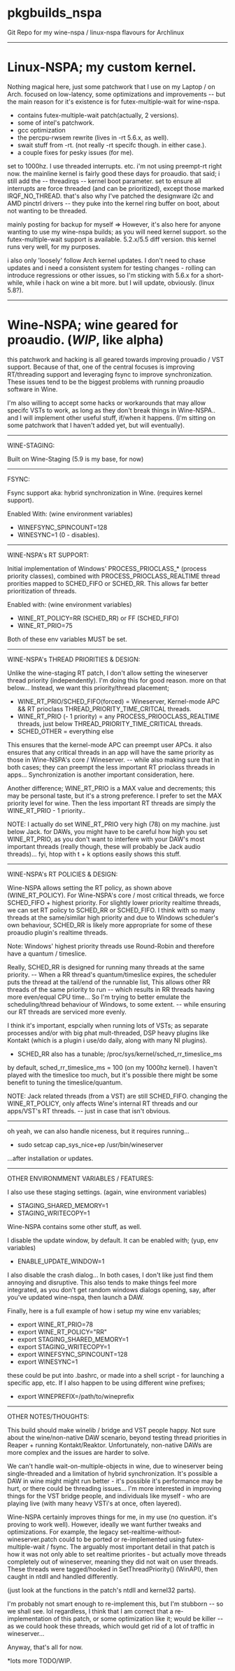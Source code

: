 # pkgbuilds_nspa

Git Repo for my wine-nspa / linux-nspa flavours for Archlinux
_______
 # Linux-NSPA; my custom kernel.

Nothing magical here, just some patchwork that I use on my Laptop / on Arch. focused on 
low-latency, some optimizations and improvements -- but the main reason for it's existence is
for futex-multiple-wait for wine-nspa. 

- contains futex-multiple-wait patch(actually, 2 versions).
- some of intel's patchwork. 
- gcc optimization
- the percpu-rwsem rewrite (lives in -rt 5.6.x, as well).
- swait stuff from -rt. (not really -rt specifc though. in either case.).
- a couple fixes for pesky issues (for me).

set to 1000hz. I use threaded interrupts. etc. i'm not using preempt-rt right now. the mainline
kernel is fairly good these days for proaudio. that said; i still add the -- threadirqs -- kernel 
boot parameter. set to ensure all interrupts are force threaded (and can be prioritized), 
except those marked IRQF_NO_THREAD. that's also why I've patched the designware i2c and AMD pinctrl 
drivers -- they puke into the kernel ring buffer on boot, about not wanting to be threaded.

mainly posting for backup for myself => However, it's also here for anyone wanting to use my wine-nspa 
builds; as you will need kernel support. so the futex-multiple-wait support is available. 5.2.x/5.5 diff version.
this kernel runs very well, for my purposes.

i also only 'loosely' follow Arch kernel updates. I don't need to chase updates and i need a consistent
system for testing changes - rolling can introduce regressions or other issues, so I'm sticking with 
5.6.x for a short-while, while i hack on wine a bit more. but I will update, obviously. (linux 5.8?).
_____
# Wine-NSPA; wine geared for proaudio. (*WIP*, like alpha)

this patchwork and hacking is all geared towards improving prouadio / VST support. Because of that, one
of the central focuses is improving RT/threading support and leveraging fsync to improve synchronization.
These issues tend to be the biggest problems with running proaudio software in Wine.

I'm also willing to accept some hacks or workarounds that may allow specifc VSTs to work, as long as
they don't break things in Wine-NSPA.. and I will implement other useful stuff, if/when it happens.
(I'm sitting on some patchwork that I haven't added yet, but will eventually).

_____  
WINE-STAGING: 

Built on Wine-Staging (5.9 is my base, for now)
_____
FSYNC: 

Fsync support aka: hybrid synchronization in Wine. (requires kernel support).
 
  Enabled With: (wine environment variables)
  * WINEFSYNC_SPINCOUNT=128
  * WINESYNC=1 (0 - disables).
_____
WINE-NSPA's RT SUPPORT: 

Initial implementation of Windows' PROCESS_PRIOCLASS_* (process priority classes), 
combined with PROCESS_PRIOCLASS_REALTIME thread prorities mapped to SCHED_FIFO or SCHED_RR. This allows 
far better prioritization of threads. 

  Enabled with: (wine environment variables)
  * WINE_RT_POLICY=RR (SCHED_RR) or FF (SCHED_FIFO) 
  * WINE_RT_PRIO=75
  
Both of these env variables MUST be set. 
____
WINE-NSPA's THREAD PRIORITIES & DESIGN:
  
Unlike the wine-staging RT patch, I don't allow setting the wineserver thread priority (independently). I'm doing 
this  for good reason. more on that below... Instead, we want this priority/thread placement;
  
 - WINE_RT_PRIO/SCHED_FIFO(forced) = Wineserver, Kernel-mode APC && RT prioclass THREAD_PRIORITY_TIME_CRITCAL threads.
 - WINE_RT_PRIO (- 1 priority) = any PROCESS_PRIOOCLASS_REALTIME threads, just below THREAD_PRIORITY_TIME_CRITICAL threads.
 - SCHED_OTHER = everything else

This ensures that the kernel-mode APC can preempt user APCs. it also ensures that any critical threads in 
an app will have the same priority as those in Wine-NSPA's core / Wineserver. -- while also making sure that in both 
cases; they can preempt the less important RT prioclass threads in apps... Synchronization is another important 
consideration, here.

Another difference; WINE_RT_PRIO is a MAX value and decrements; this may be personal taste, but it's a
strong preference. I prefer to set the MAX priority level for wine. Then the less important RT threads are 
simply the WINE_RT_PRIO - 1 priority..
  
  NOTE: I actually do set WINE_RT_PRIO very high (78) on my machine. just below Jack. for DAWs, you might 
  have to be careful how high you set WINE_RT_PRIO, as you don't want to interfere with your DAW's most
  important threads (really though, these will probably be Jack audio threads)... fyi, htop with t + k options
  easily shows this stuff.
____  
WINE-NSPA's RT POLICIES & DESIGN:

Wine-NSPA allows setting the RT policy, as shown above (WINE_RT_POLICY). For Wine-NSPA's core / most critical threads,
we force SCHED_FIFO + highest priority. For slightly lower priority realtime threads, we can set RT policy to SCHED_RR 
or SCHED_FIFO. I think with so many threads at the same/similar high priority and due to Windows scheduler's own 
behaviour, SCHED_RR is likely more appropriate for some of these proaudio plugin's realtime threads.

Note: Windows' highest priority threads use Round-Robin and therefore have a quantum / timeslice. 

Really, SCHED_RR is designed for running many threads at the same priority. -- When a RR thread's  quantum/timeslice 
expires, the scheduler puts the thread at the tail/end of the runnable list, This allows other RR threads of 
the same priority to run -- which results in RR threads having more even/equal CPU time... So I'm trying to better 
emulate the scheduling/thread behaviour of Windows, to some extent. -- while ensuring our RT threads are serviced
more evenly. 

I think it's important, espcially when running lots of VSTs; as separate processes and/or with big phat 
mult-threaded, DSP heavy plugins like Kontakt (which is a plugin i use/do daily, along with many NI plugins). 

 - SCHED_RR also has a tunable; /proc/sys/kernel/sched_rr_timeslice_ms

by default, sched_rr_timeslice_ms = 100 (on my 1000hz kernel). I haven't played with the timeslice
too much, but it's possible there might be some benefit to tuning the timeslice/quantum.

NOTE: Jack related threads (from a VST) are still SCHED_FIFO. changing the WINE_RT_POLICY, 
only affects Wine's internal RT threads and our apps/VST's RT threads. -- just in case that isn't obvious.
____
  oh yeah, we can also handle niceness, but it requires running...
  
  * sudo setcap cap_sys_nice+ep /usr/bin/wineserver
  
  ...after installation or updates.
____
OTHER ENVIRONMMENT VARIABLES / FEATURES:

I also use these staging settings. (again, wine environment variables)
  
  * STAGING_SHARED_MEMORY=1
  * STAGING_WRITECOPY=1

Wine-NSPA contains some other stuff, as well. 
  
I disable the update window, by default. It can be enabled with; (yup, env variables)
  
  * ENABLE_UPDATE_WINDOW=1
  
I also disable the crash dialog... In both cases, I don't like just find them annoying and disruptive. This
also tends to make things feel more integrated, as you don't get random windows dialogs opening, say, after
you've updated wine-nspa, then launch a DAW.

Finally, here is a full example of how i setup my wine env variables;

 - export WINE_RT_PRIO=78
 - export WINE_RT_POLICY="RR"
 - export STAGING_SHARED_MEMORY=1
 - export STAGING_WRITECOPY=1
 - export WINEFSYNC_SPINCOUNT=128
 - export WINESYNC=1

these could be put into .bashrc, or made into a shell script - for launching a specific app, etc. If I
also happen to be using different wine prefixes;

 - export WINEPREFIX=/path/to/wineprefix
____
OTHER NOTES/THOUGHTS:  

This build should make winelib / bridge and VST people happy. Not sure about the 
wine/non-native DAW scenario, beyond testing thread priorities in Reaper + running Kontakt/Reaktor.
Unfortunately, non-native DAWs are more complex and the issues are harder to solve.
  
We can't handle wait-on-multiple-objects in wine, due to wineserver 
being single-threaded and a limitation of hybrid synchronization. It's possible
a DAW in wine might might run better - it's possible it's performance may be hurt, or there could be
threading issues... I'm more interested in improving things for the VST bridge people, and individuals
like myself - who are playing live (with many heavy VSTi's at once, often layered).

Wine-NSPA certainly improves things for me, in my use (no question. it's proving to work well). However, 
ideally we want further tweaks and optimizations. For example, the legacy set-realtime-without-wineserver.patch 
could to be ported  or re-implemented using futex-multiple-wait / fsync. The arguably most important detail 
in that patch is how it was not only able to set realtime priorites - but actually move threads completely 
out of wineserver, meaning they did not wait on user threads. These threads were tagged/hooked in 
SetThreadPriority() (WinAPI), then caught in ntdll and handled differently. 

(just look at the functions in the patch's ntdll and kernel32 parts).
  
I'm probably not smart enough to re-implement this, but I'm stubborn -- so we shall see. lol regardless, I think
that I am correct that a re-implementation of this patch, or some optimization like it; would be killer -- as 
we could hook these threads, which would get rid of a lot of traffic in wineserver...

Anyway, that's all for now.

*lots more TODO/WIP.
